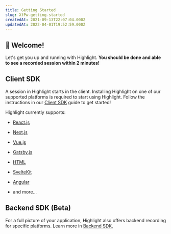 ```yaml
---
title: Getting Started
slug: XfPw-getting-started
createdAt: 2021-09-13T22:07:04.000Z
updatedAt: 2022-04-01T19:52:59.000Z
---
```


## 👋 Welcome!

Let's get you up and running with Highlight. **You should be done and able to see a recorded session within 2 minutes!**

## Client SDK

A session in Highlight starts in the client. Installing Highlight on one of our supported platforms is required to start using Highlight. Follow the instructions in our [Client SDK](/getting-started/client-sdk) guide to get started!

Highlight currently supports:&#x20;

*   [React.js](/getting-started/client-sdk/reactjs)&#x20;

*   [Next.js](/getting-started/client-sdk/nextjs)&#x20;

*   [Vue.js](/getting-started/client-sdk/vuejs)&#x20;

*   [Gatsby.js](/getting-started/client-sdk/gatsbyjs)&#x20;

*   [HTML](/getting-started/client-sdk/html)

*   [SvelteKit](/getting-started/client-sdk/sveltekit)&#x20;

*   [Angular](/getting-started/client-sdk/angular)&#x20;

*   and more...

## Backend SDK (Beta)

For a full picture of your application, Highlight also offers backend recording for specific platforms. Learn more in [Backend SDK.](/getting-started/backend-sdk)
